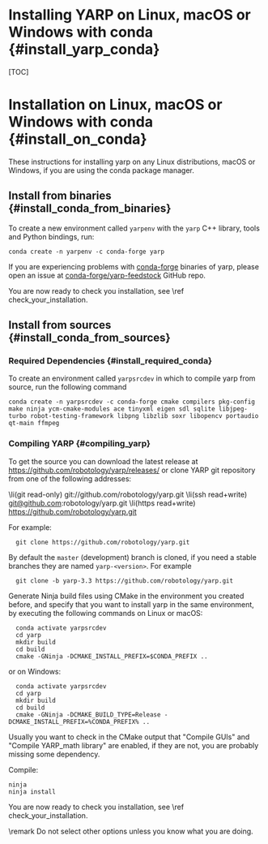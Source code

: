 Installing YARP on Linux, macOS or Windows with conda        {#install_yarp_conda}
=====================================================

[TOC]

Installation on Linux, macOS or Windows with conda           {#install_on_conda}
=========================

These instructions for installing yarp on any Linux distributions, macOS or Windows,
if you are using the conda package manager.


Install from binaries                             {#install_conda_from_binaries}
---------------------

To create a new environment called `yarpenv` with the `yarp` C++ library, tools and Python bindings, run:

~~~{.sh}
conda create -n yarpenv -c conda-forge yarp
~~~

If you are experiencing problems with [conda-forge](https://conda-forge.org/) binaries of yarp, please open an issue at 
[conda-forge/yarp-feedstock](https://github.com/conda-forge/yarp-feedstock) GitHub repo.

You are now ready to check you installation, see \ref check_your_installation.


Install from sources                               {#install_conda_from_sources}
--------------------

### Required Dependencies                             {#install_required_conda}


To create an environment called `yarpsrcdev` in which to compile yarp from source, run the following command

~~~{.sh}
conda create -n yarpsrcdev -c conda-forge cmake compilers pkg-config make ninja ycm-cmake-modules ace tinyxml eigen sdl sqlite libjpeg-turbo robot-testing-framework libpng libzlib soxr libopencv portaudio qt-main ffmpeg
~~~

### Compiling YARP                                             {#compiling_yarp}

To get the source you can download the latest release at
https://github.com/robotology/yarp/releases/
or clone YARP git repository from one of the following addresses:

\li(git read-only) git://github.com/robotology/yarp.git
\li(ssh read+write) git@github.com:robotology/yarp.git
\li(https read+write) https://github.com/robotology/yarp.git

For example:

~~~{.sh}
  git clone https://github.com/robotology/yarp.git
~~~

By default the `master` (development) branch is cloned, if you need a stable
branches they are named `yarp-<version>`. For example

~~~{.sh}
  git clone -b yarp-3.3 https://github.com/robotology/yarp.git
~~~


Generate Ninja build files using CMake in the environment you created before, and specify that you want to install
yarp in the same environment, by executing the following commands on Linux or macOS:

~~~{.sh}
  conda activate yarpsrcdev
  cd yarp
  mkdir build
  cd build
  cmake -GNinja -DCMAKE_INSTALL_PREFIX=$CONDA_PREFIX ..
~~~

or on Windows:

~~~{.sh}
  conda activate yarpsrcdev
  cd yarp
  mkdir build
  cd build
  cmake -GNinja -DCMAKE_BUILD_TYPE=Release -DCMAKE_INSTALL_PREFIX=%CONDA_PREFIX% ..
~~~

Usually you want to check in the CMake output that "Compile GUIs" and
"Compile YARP_math library" are enabled, if they are not, you are probably
missing some dependency.


Compile:

~~~{.sh}
ninja
ninja install
~~~

You are now ready to check you installation, see \ref check_your_installation.

\remark Do not select other options unless you know what you are doing.
